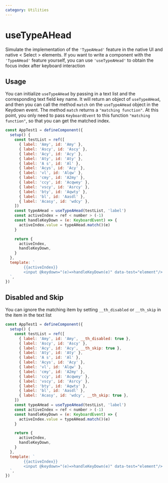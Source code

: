 ```yaml
---
category: Utilities
---
```


# useTypeAHead

Simulate the implementation of the `'TypeAHead'` feature in the native UI and native < Select > elements. 
If you want to write a component with the `'TypeAHead'` feature yourself, 
you can use `'useTypeAHead'` to obtain the focus index after keyboard interaction

## Usage

You can initialize `useTypeAHead` by passing in a text list and the corresponding text field key name.
It will return an object of `useTypeAHead`,
and then you can call the method `match` on the `useTypeAHead` object in the Keydown event. 
The method `match` returns a `"matching function"`. At this point, 
you only need to pass `KeyboardEvent` to this function `"matching function"`, 
so that you can get the matched index.

```js
const AppTest1 = defineComponent({
  setup() {
    const testList = ref([
      { label: 'Amy', id: 'Amy' },
      { label: 'Ascy', id: 'Ascy' },
      { label: 'Acy', id: 'Acy' },
      { label: 'Aty', id: 'Aty' },
      { label: 'A s', id: 'Al' },
      { label: 'Acys', id: 'Acy' },
      { label: 'vl', id: 'Alqw' },
      { label: 'cmy', id: 'A2my' },
      { label: 'ccy', id: 'Acqwey' },
      { label: 'vscy', id: 'Asrcy' },
      { label: 'bty', id: 'Aqwty' },
      { label: 'bl', id: 'Aasdl' },
      { label: 'Acasy', id: 'wdcy' },
    ])
    const typeAHead = useTypeAHead(testList, 'label')
    const activeIndex = ref < number > (-1)
    const handleKeyDown = (e: KeyboardEvent) => {
      activeIndex.value = typeAHead.match()(e)
    }

    return {
      activeIndex,
      handleKeyDown,
    }
  },
  template: `
        {{activeIndex}}
        <input @keydown="(e)=>handleKeyDown(e)" data-test="element"/>
  `,
})
```

## Disabled and Skip

You can ignore the matching item by setting `__th_disabled` or `__th_skip` in the item in the text list

```js
const AppTest1 = defineComponent({
  setup() {
    const testList = ref([
      { label: 'Amy', id: 'Amy', __th_disabled: true },
      { label: 'Ascy', id: 'Ascy' },
      { label: 'Acy', id: 'Acy', __th_skip: true },
      { label: 'Aty', id: 'Aty' },
      { label: 'A s', id: 'Al' },
      { label: 'Acys', id: 'Acy' },
      { label: 'vl', id: 'Alqw' },
      { label: 'cmy', id: 'A2my' },
      { label: 'ccy', id: 'Acqwey' },
      { label: 'vscy', id: 'Asrcy' },
      { label: 'bty', id: 'Aqwty' },
      { label: 'bl', id: 'Aasdl' },
      { label: 'Acasy', id: 'wdcy', __th_skip: true },
    ])
    const typeAHead = useTypeAHead(testList, 'label')
    const activeIndex = ref < number > (-1)
    const handleKeyDown = (e: KeyboardEvent) => {
      activeIndex.value = typeAHead.match()(e)
    }

    return {
      activeIndex,
      handleKeyDown,
    }
  },
  template: `
        {{activeIndex}}
        <input @keydown="(e)=>handleKeyDown(e)" data-test="element"/>
  `,
})
